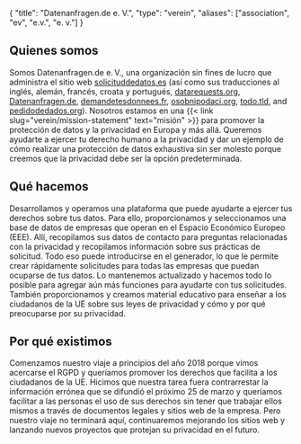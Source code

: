 {
    "title": "Datenanfragen.de e. V.",
    "type": "verein",
    "aliases": ["association", "ev", "e.v.", "e. v."]
}

## Quienes somos

Somos Datenanfragen.de e.&thinsp;V., una organización sin fines de lucro que administra el sitio web [solicituddedatos.es](https://www.solicituddedatos.es) (así como sus traducciones al inglés, alemán, francés, croata y portugués, [datarequests.org](https://www.datarequests.org), [Datenanfragen.de](https://www.datenanfragen.de), [demandetesdonnees.fr](https://www.demandetesdonnees.fr), [osobnipodaci.org](https://www.osobnipodaci.org), [todo.tld](https://www.todo.tld), and [pedidodedados.org](https://www.pedidodedados.org/)). Nosotros estamos en una {{< link slug="verein/mission-statement" text="misión" >}} para promover la protección de datos y la privacidad en Europa y más allá. Queremos ayudarte a ejercer tu derecho humano a la privacidad y dar un ejemplo de cómo realizar una protección de datos exhaustiva sin ser molesto porque creemos que la privacidad debe ser la opción predeterminada.

## Qué hacemos

Desarrollamos y operamos una plataforma que puede ayudarte a ejercer tus derechos sobre tus datos. Para ello, proporcionamos y seleccionamos una base de datos de empresas que operan en el Espacio Económico Europeo (EEE). Allí, recopilamos sus datos de contacto para preguntas relacionadas con la privacidad y recopilamos información sobre sus prácticas de solicitud. Todo eso puede introducirse en el generador, lo que le permite crear rápidamente solicitudes para todas las empresas que puedan ocuparse de tus datos. Lo mantenemos actualizado y hacemos todo lo posible para agregar aún más funciones para ayudarte con tus solicitudes. También proporcionamos y creamos material educativo para enseñar a los ciudadanos de la UE sobre sus leyes de privacidad y cómo y por qué preocuparse por su privacidad.

## Por qué existimos

Comenzamos nuestro viaje a principios del año 2018 porque vimos acercarse el RGPD y queríamos promover los derechos que facilita a los ciudadanos de la UE. Hicimos que nuestra tarea fuera contrarrestar la información errónea que se difundió el próximo 25 de marzo y queríamos facilitar a las personas el uso de sus derechos sin tener que trabajar ellos mismos a través de documentos legales y sitios web de la empresa. Pero nuestro viaje no terminará aquí, continuaremos mejorando los sitios web y lanzando nuevos proyectos que protejan su privacidad en el futuro.

